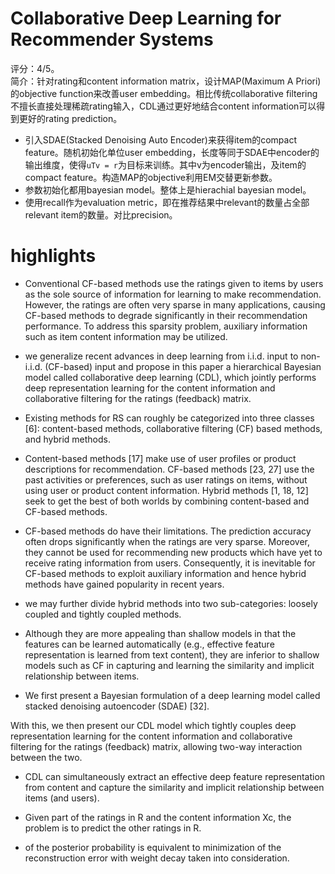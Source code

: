 # Collaborative Deep Learning for Recommender Systems

评分：4/5。  
简介：针对rating和content information matrix，设计MAP(Maximum A Priori)的objective function来改善user embedding。相比传统collaborative filtering不擅长直接处理稀疏rating输入，CDL通过更好地结合content information可以得到更好的rating prediction。  

- 引入SDAE(Stacked Denoising Auto Encoder)来获得item的compact feature。随机初始化单位user embedding，长度等同于SDAE中encoder的输出维度，使得`uTv = r`为目标来训练。其中v为encoder输出，及item的compact feature。构造MAP的objective利用EM交替更新参数。
- 参数初始化都用bayesian model。整体上是hierachial bayesian model。
- 使用recall作为evaluation metric，即在推荐结果中relevant的数量占全部relevant item的数量。对比precision。

# highlights

- Conventional CF-based methods use the ratings given to items by users as the sole source of information for learning to make recommendation. However, the ratings are often very sparse in many applications, causing CF-based methods to degrade significantly in their recommendation performance. To address this sparsity problem, auxiliary information such as item content information may be utilized.

- we generalize recent advances in deep learning from i.i.d. input to non-i.i.d. (CF-based) input and propose in this paper a hierarchical Bayesian model called collaborative deep learning (CDL), which jointly performs deep representation learning for the content information and collaborative filtering for the ratings (feedback) matrix.

- Existing methods for RS can roughly be categorized into three classes [6]: content-based methods, collaborative filtering (CF) based methods, and hybrid methods.

- Content-based methods [17] make use of user profiles or product descriptions for recommendation. CF-based methods [23, 27] use the past activities or preferences, such as user ratings on items, without using user or product content information. Hybrid methods [1, 18, 12] seek to get the best of both worlds by combining content-based and CF-based methods.

- CF-based methods do have their limitations. The prediction accuracy often drops significantly when the ratings are very sparse. Moreover, they cannot be used for recommending new products which have yet to receive rating information from users. Consequently, it is inevitable for CF-based methods to exploit auxiliary information and hence hybrid methods have gained popularity in recent years.

- we may further divide hybrid methods into two sub-categories: loosely coupled and tightly coupled methods.

- Although they are more appealing than shallow models in that the features can be learned automatically (e.g., effective feature representation is learned from text content), they are inferior to shallow models such as CF in capturing and learning the similarity and implicit relationship between items.

- We first present a Bayesian formulation of a deep learning model called stacked denoising autoencoder (SDAE) [32].

With this, we then present our CDL model which tightly couples deep representation learning for the content information and collaborative filtering for the ratings (feedback) matrix, allowing two-way interaction between the two.

- CDL can simultaneously extract an effective deep feature representation from content and capture the similarity and implicit relationship between items (and users).

- Given part of the ratings in R and the content information Xc, the problem is to predict the other ratings in R.

- of the posterior probability is equivalent to minimization of the reconstruction error with weight decay taken into consideration.